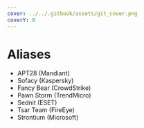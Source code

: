 ```yaml
---
cover: ../../.gitbook/assets/git_cover.png
coverY: 0
---
```


# Aliases

* APT28 (Mandiant)
* Sofacy (Kaspersky)
* Fancy Bear (CrowdStrike)
* Pawn Storm (TrendMicro)
* Sednit (ESET)
* Tsar Team (FireEye)
* Strontium (Microsoft)
